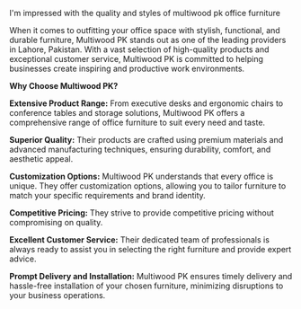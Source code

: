 I'm impressed with the quality and styles of multiwood pk office furniture

When it comes to outfitting your office space with stylish, functional, and durable furniture, Multiwood PK stands out as one of the leading providers in Lahore, Pakistan. With a vast selection of high-quality products and exceptional customer service, Multiwood PK is committed to helping businesses create inspiring and productive work environments.

**Why Choose Multiwood PK?**

**Extensive Product Range:** 
From executive desks and ergonomic chairs to conference tables and storage solutions, Multiwood PK offers a comprehensive range of office furniture to suit every need and taste.

**Superior Quality:**
Their products are crafted using premium materials and advanced manufacturing techniques, ensuring durability, comfort, and aesthetic appeal.

**Customization Options:**
Multiwood PK understands that every office is unique. They offer customization options, allowing you to tailor furniture to match your specific requirements and brand identity.

**Competitive Pricing:**
They strive to provide competitive pricing without compromising on quality.

**Excellent Customer Service:**
Their dedicated team of professionals is always ready to assist you in selecting the right furniture and provide expert advice.

**Prompt Delivery and Installation:**
Multiwood PK ensures timely delivery and hassle-free installation of your chosen furniture, minimizing disruptions to your business operations.
